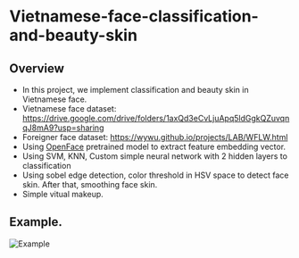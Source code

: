 # Vietnamese-face-classification-and-beauty-skin
## Overview
- In this project, we implement classification and beauty skin in Vietnamese face.
- Vietnamese face dataset: https://drive.google.com/drive/folders/1axQd3eCvLjuApq5ldGgkQZuvqnqJ8mA9?usp=sharing
- Foreigner face dataset: https://wywu.github.io/projects/LAB/WFLW.html
- Using [OpenFace](https://cmusatyalab.github.io/openface/) pretrained model to extract feature embedding vector.
- Using SVM, KNN, Custom simple neural network with 2 hidden layers to classification
- Using sobel edge detection, color threshold in HSV space to detect face skin. After that, smoothing face skin.
- Simple vitual makeup.
## Example.
![Example](https://github.com/taidao1901/Vietnamese-face-recognition-and-beauty-skin-/blob/main/example.png?raw=true)
